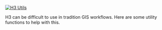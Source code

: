 [![H3 Utils](https://github.com/sabman/h3-utils/actions/workflows/main.yml/badge.svg)](https://github.com/sabman/h3-utils/actions/workflows/main.yml)

H3 can be difficult to use in tradition GIS workflows. Here are some utility functions to help with this.